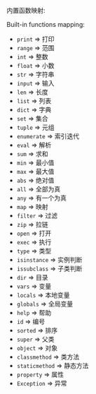 内置函数映射:

Built-in functions mapping:

- `print` => 打印
- `range` => 范围
- `int` => 整数
- `float` => 小数
- `str` => 字符串
- `input` => 输入
- `len` => 长度
- `list` => 列表
- `dict` => 字典
- `set` => 集合
- `tuple` => 元组
- `enumerate` => 索引迭代
- `eval` => 解析
- `sum` => 求和
- `min` => 最小值
- `max` => 最大值
- `abs` => 绝对值
- `all` => 全部为真
- `any` => 有一个为真
- `map` => 映射
- `filter` => 过滤
- `zip` => 拉链
- `open` => 打开
- `exec` => 执行
- `type` => 类型
- `isinstance` => 实例判断
- `issubclass` => 子类判断
- `dir` => 目录
- `vars` => 变量
- `locals` => 本地变量
- `globals` => 全局变量
- `help` => 帮助
- `id` => 编号
- `sorted` => 排序
- `super` => 父类
- `object` => 对象
- `classmethod` => 类方法
- `staticmethod` => 静态方法
- `property` => 属性
- `Exception` => 异常